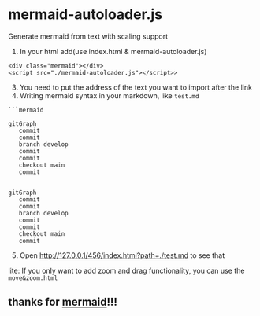 # mermaid-autoloader.js
Generate mermaid from text with scaling support


1. In your html add(use index.html & mermaid-autoloader.js)
```
<div class="mermaid"></div>
<script src="./mermaid-autoloader.js"></script>>
```
3. You need to put the address of the text you want to import after the link
4. Writing mermaid syntax in your markdown, like ```test.md```

```
```mermaid

gitGraph
   commit
   commit
   branch develop
   commit
   commit
   checkout main
   commit
```

```mermaid

gitGraph
   commit
   commit
   branch develop
   commit
   commit
   checkout main
   commit
```

5. Open http://127.0.0.1/456/index.html?path=./test.md to see that

lite: If you only want to add zoom and drag functionality, you can use the ```move&zoom.html```

## thanks for [mermaid](https://github.com/mermaid-js/mermaid)!!!
